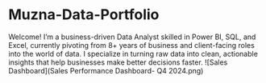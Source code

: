 # Muzna-Data-Portfolio
Welcome!
I’m a business-driven Data Analyst skilled in Power BI, SQL, and Excel, currently pivoting from 8+ years of business and client-facing roles into the world of data.
I specialize in turning raw data into clean, actionable insights that help businesses make better decisions faster.
![Sales Dashboard](Sales Performance Dashboard- Q4 2024.png)
